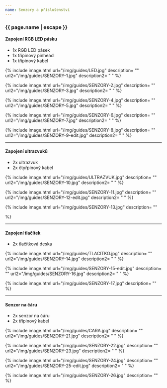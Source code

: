 ```yaml
---
name: Senzory a příslušenství
---
```

### {{ page.name | escape }}

#### Zapojení RGB LED pásku 

- 1x RGB LED pásek
- 1x třípinový pinhead
- 1x třípinový kabel

{% include image.html
    url="/img/guides/LED.jpg"
    description=
        ""
    url2="/img/guides/SENZORY-1.jpg"
    description2=
        " "
%}

{% include image.html
    url="/img/guides/SENZORY-2.jpg"
    description=
        ""
    url2="/img/guides/SENZORY-3.jpg"
    description2=
        " "
%}

{% include image.html
    url="/img/guides/SENZORY-4.jpg"
    description=
        ""
    url2="/img/guides/SENZORY-5.jpg"
    description2=
        " "
%}

{% include image.html
    url="/img/guides/SENZORY-6.jpg"
    description=
        ""
    url2="/img/guides/SENZORY-7.jpg"
    description2=
        " "
%}

{% include image.html
    url="/img/guides/SENZORY-8.jpg"
    description=
        ""
    url2="/img/guides/SENZORY-9-edit.jpg"
    description2=
        " "
%}

---

#### Zapojení ultrazvuků

- 2x ultrazvuk
- 2x čtyřpinový kabel 

{% include image.html
    url="/img/guides/ULTRAZVUK.jpg"
    description=
        ""
    url2="/img/guides/SENZORY-10.jpg"
    description2=
        " "
%}

{% include image.html
    url="/img/guides/SENZORY-11.jpg"
    description=
        ""
    url2="/img/guides/SENZORY-12-edit.jpg"
    description2=
        " "
%}

{% include image.html
    url="/img/guides/SENZORY-13.jpg"
    description=
        ""

%}

---

#### Zapojení tlačítek

- 2x tlačítková deska


{% include image.html
    url="/img/guides/TLACITKO.jpg"
    description=
        ""
    url2="/img/guides/SENZORY-14.jpg"
    description2=
        " "
%}

{% include image.html
    url="/img/guides/SENZORY-15-edit.jpg"
    description=
        ""
    url2="/img/guides/SENZORY-16.jpg"
    description2=
        " "
%}

{% include image.html
    url="/img/guides/SENZORY-17.jpg"
    description=
        ""
%}

---

#### Senzor na čáru

- 2x senzor na čáru
- 2x třípinový kabel

{% include image.html
    url="/img/guides/CARA.jpg"
    description=
        ""
    url2="/img/guides/SENZORY-21.jpg"
    description2=
        " "
%}

{% include image.html
    url="/img/guides/SENZORY-22.jpg"
    description=
        ""
    url2="/img/guides/SENZORY-23.jpg"
    description2=
        " "
%}

{% include image.html
    url="/img/guides/SENZORY-24.jpg"
    description=
        ""
    url2="/img/guides/SENZORY-25-edit.jpg"
    description2=
        " "
%}

{% include image.html
    url="/img/guides/SENZORY-26.jpg"
    description=
        ""
%}

